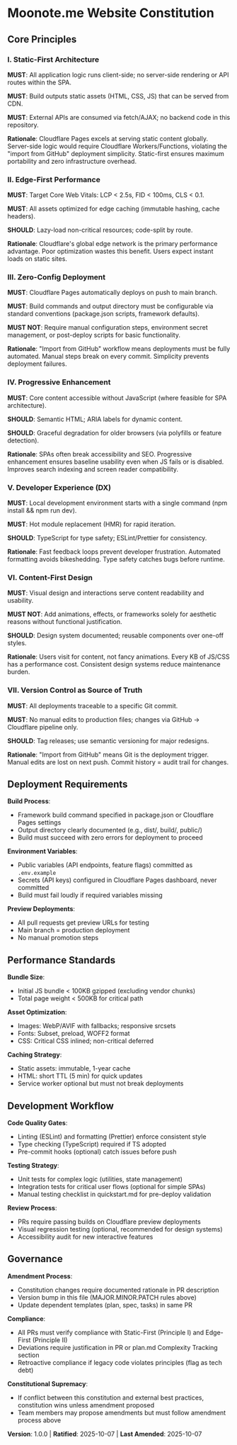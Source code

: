 # Moonote.me Website Constitution

<!--
SYNC IMPACT REPORT
==================
Version: 0.0.0 → 1.0.0 (INITIAL RELEASE)

Changes:
- Initial constitution created for SPA project
- Established 7 core principles for static site development
- Defined deployment, performance, and development workflow requirements

Principles Defined:
1. Static-First Architecture
2. Edge-First Performance
3. Zero-Config Deployment
4. Progressive Enhancement
5. Developer Experience (DX)
6. Content-First Design
7. Version Control as Source of Truth

Templates Requiring Updates:
✅ plan-template.md - Constitution Check section will reference new principles
✅ spec-template.md - Aligned with SPA requirements (no backend entities)
✅ tasks-template.md - Reflects static build workflow and testing approach

Follow-up TODOs: None
-->

## Core Principles

### I. Static-First Architecture
**MUST**: All application logic runs client-side; no server-side rendering or API routes within the SPA.

**MUST**: Build outputs static assets (HTML, CSS, JS) that can be served from CDN.

**MUST**: External APIs are consumed via fetch/AJAX; no backend code in this repository.

**Rationale**: Cloudflare Pages excels at serving static content globally. Server-side logic would require Cloudflare Workers/Functions, violating the "import from GitHub" deployment simplicity. Static-first ensures maximum portability and zero infrastructure overhead.

### II. Edge-First Performance
**MUST**: Target Core Web Vitals: LCP < 2.5s, FID < 100ms, CLS < 0.1.

**MUST**: All assets optimized for edge caching (immutable hashing, cache headers).

**SHOULD**: Lazy-load non-critical resources; code-split by route.

**Rationale**: Cloudflare's global edge network is the primary performance advantage. Poor optimization wastes this benefit. Users expect instant loads on static sites.

### III. Zero-Config Deployment
**MUST**: Cloudflare Pages automatically deploys on push to main branch.

**MUST**: Build commands and output directory must be configurable via standard conventions (package.json scripts, framework defaults).

**MUST NOT**: Require manual configuration steps, environment secret management, or post-deploy scripts for basic functionality.

**Rationale**: "Import from GitHub" workflow means deployments must be fully automated. Manual steps break on every commit. Simplicity prevents deployment failures.

### IV. Progressive Enhancement
**MUST**: Core content accessible without JavaScript (where feasible for SPA architecture).

**SHOULD**: Semantic HTML; ARIA labels for dynamic content.

**SHOULD**: Graceful degradation for older browsers (via polyfills or feature detection).

**Rationale**: SPAs often break accessibility and SEO. Progressive enhancement ensures baseline usability even when JS fails or is disabled. Improves search indexing and screen reader compatibility.

### V. Developer Experience (DX)
**MUST**: Local development environment starts with a single command (npm install && npm run dev).

**MUST**: Hot module replacement (HMR) for rapid iteration.

**SHOULD**: TypeScript for type safety; ESLint/Prettier for consistency.

**Rationale**: Fast feedback loops prevent developer frustration. Automated formatting avoids bikeshedding. Type safety catches bugs before runtime.

### VI. Content-First Design
**MUST**: Visual design and interactions serve content readability and usability.

**MUST NOT**: Add animations, effects, or frameworks solely for aesthetic reasons without functional justification.

**SHOULD**: Design system documented; reusable components over one-off styles.

**Rationale**: Users visit for content, not fancy animations. Every KB of JS/CSS has a performance cost. Consistent design systems reduce maintenance burden.

### VII. Version Control as Source of Truth
**MUST**: All deployments traceable to a specific Git commit.

**MUST**: No manual edits to production files; changes via GitHub → Cloudflare pipeline only.

**SHOULD**: Tag releases; use semantic versioning for major redesigns.

**Rationale**: "Import from GitHub" means Git is the deployment trigger. Manual edits are lost on next push. Commit history = audit trail for changes.

## Deployment Requirements

**Build Process**:
- Framework build command specified in package.json or Cloudflare Pages settings
- Output directory clearly documented (e.g., dist/, build/, public/)
- Build must succeed with zero errors for deployment to proceed

**Environment Variables**:
- Public variables (API endpoints, feature flags) committed as `.env.example`
- Secrets (API keys) configured in Cloudflare Pages dashboard, never committed
- Build must fail loudly if required variables missing

**Preview Deployments**:
- All pull requests get preview URLs for testing
- Main branch = production deployment
- No manual promotion steps

## Performance Standards

**Bundle Size**:
- Initial JS bundle < 100KB gzipped (excluding vendor chunks)
- Total page weight < 500KB for critical path

**Asset Optimization**:
- Images: WebP/AVIF with fallbacks; responsive srcsets
- Fonts: Subset, preload, WOFF2 format
- CSS: Critical CSS inlined; non-critical deferred

**Caching Strategy**:
- Static assets: immutable, 1-year cache
- HTML: short TTL (5 min) for quick updates
- Service worker optional but must not break deployments

## Development Workflow

**Code Quality Gates**:
- Linting (ESLint) and formatting (Prettier) enforce consistent style
- Type checking (TypeScript) required if TS adopted
- Pre-commit hooks (optional) catch issues before push

**Testing Strategy**:
- Unit tests for complex logic (utilities, state management)
- Integration tests for critical user flows (optional for simple SPAs)
- Manual testing checklist in quickstart.md for pre-deploy validation

**Review Process**:
- PRs require passing builds on Cloudflare preview deployments
- Visual regression testing (optional, recommended for design systems)
- Accessibility audit for new interactive features

## Governance

**Amendment Process**:
- Constitution changes require documented rationale in PR description
- Version bump in this file (MAJOR.MINOR.PATCH rules above)
- Update dependent templates (plan, spec, tasks) in same PR

**Compliance**:
- All PRs must verify compliance with Static-First (Principle I) and Edge-First (Principle II)
- Deviations require justification in PR or plan.md Complexity Tracking section
- Retroactive compliance if legacy code violates principles (flag as tech debt)

**Constitutional Supremacy**:
- If conflict between this constitution and external best practices, constitution wins unless amendment proposed
- Team members may propose amendments but must follow amendment process above

**Version**: 1.0.0 | **Ratified**: 2025-10-07 | **Last Amended**: 2025-10-07
